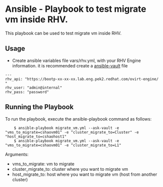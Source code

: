 # Ansible  - Playbook to test migrate vm inside RHV.

This playbook can be used to test migrate vm inside RHV.


## Usage
  - Create ansible variables file vars/rhv.yml, with your RHV Engine information. it is recommended create a [ansible-vault](https://docs.ansible.com/ansible/latest/user_guide/playbooks_vault.html) file
```
---
rhv_api: "https://bootp-xx-xx-xx.lab.eng.pek2.redhat.com/ovirt-engine/ "
rhv_user: "admin@internal"
rhv_pass: "password"
```


## Running the Playbook
To run the playbook, execute the ansible-playbook command as follows:
```
    $ ansible-playbook migrate_vm.yml --ask-vault -e "vms_to_migrate=cshaovm01" -e "cluster_migrate_to=Cluster" -e "host_migrate_to=cshaohost1"
    $ ansible-playbook migrate_vm.yml --ask-vault -e "vms_to_migrate=cshaovm01" -e "cluster_migrate_to=L1"

```


Arguments:
- vms_to_migrate: vm to migrate
- cluster_migrate_to: cluster where you want to migrate vm
- host_migrate_to: host where you want to migrate vm (host from another cluster)

